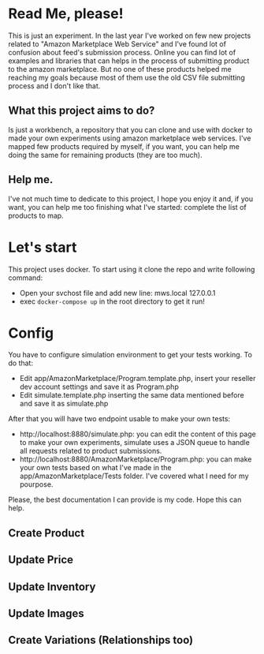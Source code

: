 # Read Me, please!
This is just an experiment. In the last year I've worked on few new projects
related to "Amazon Marketplace Web Service" and I've found lot of confusion about feed's submission process.
Online you can find lot of examples and libraries that can helps in the process of submitting
product to the amazon marketplace. But no one of these products helped me reaching my goals because
most of them use the old CSV file submitting process and I don't like that. 

## What this project aims to do?
Is just a workbench, a repository that you can clone and use with docker to made your own
experiments using amazon marketplace web services. I've mapped few products required by
myself, if you want, you can help me doing the same for remaining products (they are too much).

## Help me.
I've not much time to dedicate to this project, I hope you enjoy it and, if you want, you can
help me too finishing what I've started: complete the list of products to map.

# Let's start
This project uses docker. To start using it clone the repo and write following command:

- Open your svchost file and add new line: mws.local 127.0.0.1
- exec `docker-compose up` in the root directory to get it run!

# Config
You have to configure simulation environment to get your tests working. To do that:
- Edit app/AmazonMarketplace/Program.template.php, insert your reseller dev account settings and save it as Program.php
- Edit simulate.template.php inserting the same data mentioned before and save it as simulate.php 

After that you will have two endpoint usable to make your own tests:
- http://localhost:8880/simulate.php: you can edit the content of this page to make your own experiments, simulate uses a JSON queue to handle all requests related to product submissions.
- http://localhost:8880/AmazonMarketplace/Program.php: you can make your own tests based on what I've made in the app/AmazonMarketplace/Tests folder. I've covered what I need for my pourpose. 

Please, the best documentation I can provide is my code. Hope this can help. 


## Create Product

## Update Price

## Update Inventory

## Update Images

## Create Variations (Relationships too)